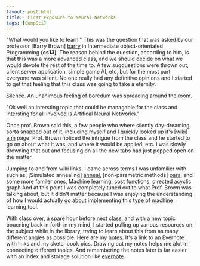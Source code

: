 ```yaml
---
layout: post.html
title:  First exposure to Neural Networks
tags: [CompSci]
---
```


"What would you like to learn." This was the question that was asked by our professor [Barry Brown] [barry] in Intermediate object-orientated Programming __(cs13)__. The reason behind the question, according to him, is that this was a more advanced class, and we should decide on what we would devote the rest of the time to. 
A few sugguestions were thrown out, client server application, simple game AI, etc, but for the most part everyone was silient. No one really had any definitive opinions and  I started to get that feeling that this class was going to take a eternity.

Silence. An unanimous feeling of boredum was spreading around the room.

"Ok well an intersting topic that could be managable for the class and intersting for all involved is Artifical Neural Networks."

Once prof. Brown said this, a few people who where silently day-dreaming sorta snapped out of it, including myself and I quickly looked up it's [wiki] [ann] page. Prof. Brown noticed the intrigue from the class and he started to go on about what it was, and where it would be applied, etc. I was slowly drowning that out and focusing on all the new tabs had just popped open on the matter.

Jumping to and from wiki links, I came across terms I was unfamilier with such as, [Simulated annealing] [anneal], [non-parametric methods] [para], and some more familer ones, Machine learning, cost functions, directed acyclic graph.And at this point I was completely tuned out to what Prof. Brown was talking about, but it didn't matter because I was enjoying the understanding of how I would  actually go about implementing this type of  machine learning tool. 

With class over, a spare hour before next class, and with a new topic boucning back in forth in my mind, I started pulling up various resources on the subject while in the library, trying to learn about this from as many different angles as possible. Here are my [notes][enote]. It's a link to an Evernote with links and my sketchbook pics. Drawing out my notes helps me alot in connecting different topics. And remembering the notes later is far easier with an index and storage solution like [evernote][ever]. 

[barry]: http://cs.sierracollege.edu/faculty
[enote]: https://www.evernote.com/shard/s146/sh/f9d60734-2d9f-451f-a4fd-e5b098e90de9/9ff2755b550cc02cfaadec4b76e94ad8
[ever]: http://evernote.com
[ann]: http://en.wikipedia.org/wiki/Artificial_neural_network
[anneal]: http://en.wikipedia.org/wiki/Simulated_annealing
[para]: http://en.wikipedia.org/wiki/Non-parametric_methods
